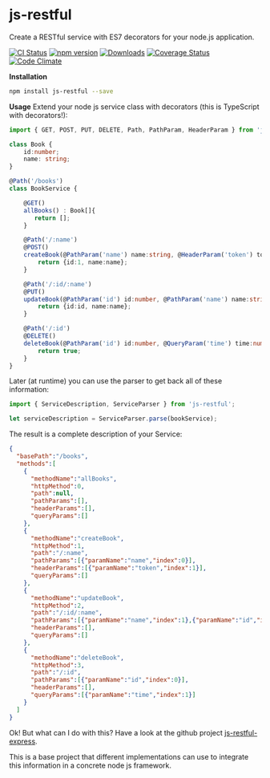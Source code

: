 # js-restful
Create a RESTful service with ES7 decorators for your node.js application.

[![CI Status](http://img.shields.io/travis/mseemann/js-restful.svg?style=flat)](https://travis-ci.org/mseemann/js-restful)
[![npm version](https://badge.fury.io/js/js-restful.svg)](http://badge.fury.io/js/js-restful)
[![Downloads](http://img.shields.io/npm/dm/js-restful.svg)](https://npmjs.org/package/js-restful)
[![Coverage Status](https://coveralls.io/repos/github/mseemann/js-restful/badge.svg?branch=master)](https://coveralls.io/github/mseemann/js-restful?branch=master)
[![Code Climate](https://codeclimate.com/github/mseemann/js-restful/badges/gpa.svg)](https://codeclimate.com/github/mseemann/js-restful)

**Installation**
```bash
npm install js-restful --save
```

**Usage**
Extend your node js service class with decorators (this is TypeScript with decorators!):

```typescript
import { GET, POST, PUT, DELETE, Path, PathParam, HeaderParam } from 'js-restful';

class Book {
    id:number;
    name: string;
}

@Path('/books')
class BookService {

    @GET()
    allBooks() : Book[]{
       return [];
    }

    @Path('/:name')
    @POST()
    createBook(@PathParam('name') name:string, @HeaderParam('token') token:string) :Book {
        return {id:1, name:name};
    }

    @Path('/:id/:name')
    @PUT()
    updateBook(@PathParam('id') id:number, @PathParam('name') name:string) : Book {
        return {id:id, name:name};
    }

    @Path('/:id')
    @DELETE()
    deleteBook(@PathParam('id') id:number, @QueryParam('time') time:number): boolean {
        return true;
    }
}
```
Later (at runtime) you can use the parser to get back all of these information:

```typescript
import { ServiceDescription, ServiceParser } from 'js-restful';

let serviceDescription = ServiceParser.parse(bookService);

```

The result is a complete description of your Service:

```json
{
  "basePath":"/books",
  "methods":[
    {
      "methodName":"allBooks",
      "httpMethod":0,
      "path":null,
      "pathParams":[],
      "headerParams":[],
      "queryParams":[]
    },
    {
      "methodName":"createBook",
      "httpMethod":1,
      "path":"/:name",
      "pathParams":[{"paramName":"name","index":0}],
      "headerParams":[{"paramName":"token","index":1}],
      "queryParams":[]
    },
    {
      "methodName":"updateBook",
      "httpMethod":2,
      "path":"/:id/:name",
      "pathParams":[{"paramName":"name","index":1},{"paramName":"id","index":0}],
      "headerParams":[],
      "queryParams":[]
    },
    {
      "methodName":"deleteBook",
      "httpMethod":3,
      "path":"/:id",
      "pathParams":[{"paramName":"id","index":0}],
      "headerParams":[],
      "queryParams":[{"paramName":"time","index":1}]
    }
  ]
}
```

Ok! But what can I do with this? Have a look at the github project [js-restful-express](https://github.com/mseemann/js-restful-express).

This is a base project that different implementations can use to integrate this information in a concrete node js framework.